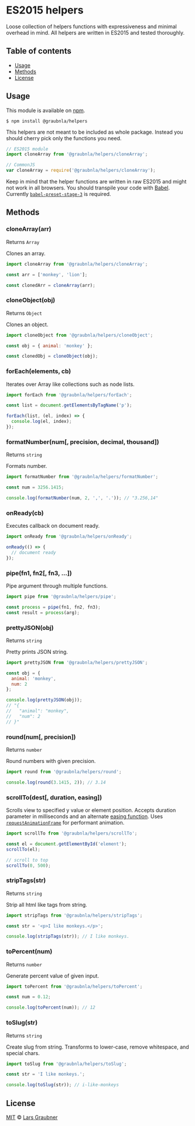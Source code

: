 # ES2015 helpers

Loose collection of helpers functions with expressiveness and minimal overhead in mind. All helpers are written in ES2015 and tested thoroughly.

## Table of contents

- [Usage](#usage)
- [Methods](#methods)
- [License](#license)

## Usage

This module is available on [npm](https://www.npmjs.com/).

```
$ npm install @graubnla/helpers
```

This helpers are not meant to be included as whole package. Instead you should cherry pick only the functions you need.

```JavaScript
// ES2015 module
import cloneArray from '@graubnla/helpers/cloneArray';

// CommonJS
var cloneArray = require('@graubnla/helpers/cloneArray');
```

Keep in mind that the helper functions are written in raw ES2015 and might not work in all browsers. You should transpile your code with [Babel](babeljs.io). Currently [`babel-preset-stage-3`](https://babeljs.io/docs/plugins/preset-stage-3/) is required.

## Methods

### cloneArray(arr)

Returns `Array`

Clones an array.

```Javascript
import cloneArray from '@graubnla/helpers/cloneArray';

const arr = ['monkey', 'lion'];

const clonedArr = cloneArray(arr);
```

### cloneObject(obj)

Returns `Object`

Clones an object.

```Javascript
import cloneObject from '@graubnla/helpers/cloneObject';

const obj = { animal: 'monkey' };

const clonedObj = cloneObject(obj);
```

### forEach(elements, cb)

Iterates over Array like collections such as node lists.

```JavaScript
import forEach from '@graubnla/helpers/forEach';

const list = document.getElementsByTagName('p');

forEach(list, (el, index) => {
  console.log(el, index);
});
```

### formatNumber(num[, precision, decimal, thousand])

Returns `string`

Formats number.

```JavaScript
import formatNumber from '@graubnla/helpers/formatNumber';

const num = 3256.1415;

console.log(formatNumber(num, 2, ',', '.')); // "3.256,14"
```

### onReady(cb)

Executes callback on document ready.

```JavaScript
import onReady from '@graubnla/helpers/onReady';

onReady(() => {
  // document ready
});
```

### pipe(fn1, fn2[, fn3, ...])

Pipe argument through multiple functions.

```JavaScript
import pipe from '@graubnla/helpers/pipe';

const process = pipe(fn1, fn2, fn3);
const result = process(arg);
```

### prettyJSON(obj)

Returns `string`

Pretty prints JSON string.

```JavaScript
import prettyJSON from '@graubnla/helpers/prettyJSON';

const obj = {
  animal: 'monkey',
  num: 2
};

console.log(prettyJSON(obj));
// "{
//   "animal": "monkey",
//   "num": 2
// }"
```

### round(num[, precision])

Returns `number`

Round numbers with given precision.

```JavaScript
import round from '@graubnla/helpers/round';

console.log(round(3.1415, 2)); // 3.14
```

### scrollTo(dest[, duration, easing])

Scrolls view to specified y value or element position. Accepts duration parameter in milliseconds and an alternate [easing function](https://gist.github.com/gre/1650294). Uses [`requestAnimationFrame`](https://developer.mozilla.org/de/docs/Web/API/window/requestAnimationFrame) for performant animation.

```JavaScript
import scrollTo from '@graubnla/helpers/scrollTo';

const el = document.getElementById('element');
scrollTo(el);

// scroll to top
scrollTo(0, 500);
```

### stripTags(str)

Returns `string`

Strip all html like tags from string.

```JavaScript
import stripTags from '@graubnla/helpers/stripTags';

const str = '<p>I like monkeys.</p>';

console.log(stripTags(str)); // I like monkeys.
```

### toPercent(num)

Returns `number`

Generate percent value of given input.

```JavaScript
import toPercent from '@graubnla/helpers/toPercent';

const num = 0.12;

console.log(toPercent(num)); // 12
```

### toSlug(str)

Returns `string`

Create slug from string. Transforms to lower-case, remove whitespace, and special chars.

```JavaScript
import toSlug from '@graubnla/helpers/toSlug';

const str = 'I like monkeys.';

console.log(toSlug(str)); // i-like-monkeys
```


## License

[MIT](https://github.com/lgraubner/helpers/blob/master/LICENSE) © [Lars Graubner](https://larsgraubner.com)
